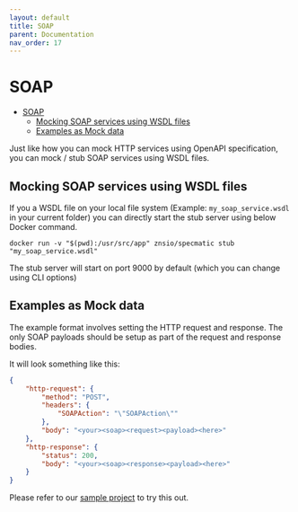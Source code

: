 ```yaml
---
layout: default
title: SOAP
parent: Documentation
nav_order: 17
---
```

SOAP
====

- [SOAP](#soap)
  - [Mocking SOAP services using WSDL files](#mocking-soap-services-using-wsdl-files)
  - [Examples as Mock data](#examples-as-mock-data)

Just like how you can mock HTTP services using OpenAPI specification, you can mock / stub SOAP services using WSDL files.

## Mocking SOAP services using WSDL files

If you a WSDL file on your local file system (Example: `my_soap_service.wsdl` in your current folder) you can directly start the stub server using below Docker command.

```shell
docker run -v "$(pwd):/usr/src/app" znsio/specmatic stub "my_soap_service.wsdl"
```

The stub server will start on port 9000 by default (which you can change using CLI options)

## Examples as Mock data

The example format involves setting the HTTP request and response. The only SOAP payloads should be setup as part of the request and response bodies.

It will look something like this:

```json
{
    "http-request": {
        "method": "POST",
        "headers": {
            "SOAPAction": "\"SOAPAction\""
        },
        "body": "<your><soap><request><payload><here>"
    },
    "http-response": {
        "status": 200,
        "body": "<your><soap><response><payload><here>"
    }
}
```

Please refer to our [sample project](https://github.com/specmatic/specmatic-order-bff-wsdl) to try this out.